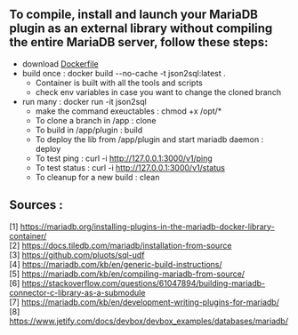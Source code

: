 ## To compile, install and launch your MariaDB plugin as an external library without compiling the entire MariaDB server, follow these steps:

* download [Dockerfile](https://github.com/SylvainA77/JSON2SQL-plugin/blob/main/docker/rockylinux/Dockerfile) 
* build once : docker build --no-cache -t json2sql:latest .   
  *  Container is built with all the tools and scripts
  *  check env variables in case you want to change the cloned branch  
* run many : docker run -it json2sql
  * make the command exeuctables : chmod +x /opt/*  
  *  To clone a branch in /app : clone
  *  To build in /app/plugin : build
  *  To deploy the lib from /app/plugin and start mariadb daemon : deploy
  *  To test ping : curl -i http://127.0.0.1:3000/v1/ping
  *  To test status : curl -i http://127.0.0.1:3000/v1/status
  *  To cleanup for a new build : clean  

## Sources :  
[1] https://mariadb.org/installing-plugins-in-the-mariadb-docker-library-container/  
[2] https://docs.tiledb.com/mariadb/installation-from-source  
[3] https://github.com/pluots/sql-udf  
[4] https://mariadb.com/kb/en/generic-build-instructions/  
[5] https://mariadb.com/kb/en/compiling-mariadb-from-source/  
[6] https://stackoverflow.com/questions/61047894/building-mariadb-connector-c-library-as-a-submodule  
[7] https://mariadb.com/kb/en/development-writing-plugins-for-mariadb/  
[8] https://www.jetify.com/docs/devbox/devbox_examples/databases/mariadb/  
